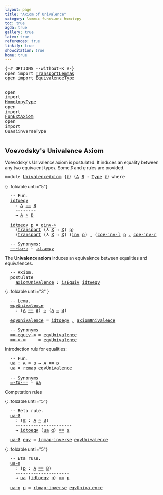 ```yaml
---
layout: page
title: "Axiom of Univalence"
category: lemmas functions homotopy
toc: true
agda: true
gallery: true
latex: true
references: true
linkify: true
showcitation: true
home: true
---
```


<div class="hide" >
<pre class="Agda">
<a id="229" class="Symbol">{-#</a> <a id="233" class="Keyword">OPTIONS</a> <a id="241" class="Pragma">--without-K</a> <a id="253" class="Symbol">#-}</a>
<a id="257" class="Keyword">open</a> <a id="262" class="Keyword">import</a> <a id="269" href="TransportLemmas.html" class="Module">TransportLemmas</a>
<a id="285" class="Keyword">open</a> <a id="290" class="Keyword">import</a> <a id="297" href="EquivalenceType.html" class="Module">EquivalenceType</a>

<a id="314" class="Keyword">open</a> <a id="319" class="Keyword">import</a> <a id="326" href="HomotopyType.html" class="Module">HomotopyType</a>
<a id="339" class="Keyword">open</a> <a id="344" class="Keyword">import</a> <a id="351" href="FunExtAxiom.html" class="Module">FunExtAxiom</a>
<a id="363" class="Keyword">open</a> <a id="368" class="Keyword">import</a> <a id="375" href="QuasiinverseType.html" class="Module">QuasiinverseType</a>
</pre>
</div>

## Voevodsky's Univalence Axiom

Voevodsky's Univalence axiom is postulated. It induces an equality between any
two equivalent types. Some $β$ and $η$ rules are provided.

<pre class="Agda">
<a id="596" class="Keyword">module</a> <a id="603" href="UnivalenceAxiom.html" class="Module">UnivalenceAxiom</a> <a id="619" class="Symbol">{</a><a id="620" href="UnivalenceAxiom.html#620" class="Bound">ℓ</a><a id="621" class="Symbol">}</a> <a id="623" class="Symbol">{</a><a id="624" href="UnivalenceAxiom.html#624" class="Bound">A</a> <a id="626" href="UnivalenceAxiom.html#626" class="Bound">B</a> <a id="628" class="Symbol">:</a> <a id="630" href="Intro.html#1442" class="Function">Type</a> <a id="635" href="UnivalenceAxiom.html#620" class="Bound">ℓ</a><a id="636" class="Symbol">}</a> <a id="638" class="Keyword">where</a>
</pre>

{: .foldable until="5"}
<pre class="Agda">
  <a id="695" class="Comment">-- Fun.</a>
  <a id="idtoeqv"></a><a id="705" href="UnivalenceAxiom.html#705" class="Function">idtoeqv</a>
    <a id="717" class="Symbol">:</a> <a id="719" href="UnivalenceAxiom.html#624" class="Bound">A</a> <a id="721" href="EqualityType.html#931" class="Datatype Operator">==</a> <a id="724" href="UnivalenceAxiom.html#626" class="Bound">B</a>
    <a id="730" class="Comment">--------</a>
    <a id="743" class="Symbol">→</a> <a id="745" href="UnivalenceAxiom.html#624" class="Bound">A</a> <a id="747" href="EquivalenceType.html#764" class="Function Operator">≃</a> <a id="749" href="UnivalenceAxiom.html#626" class="Bound">B</a>

  <a id="754" href="UnivalenceAxiom.html#705" class="Function">idtoeqv</a> <a id="762" href="UnivalenceAxiom.html#762" class="Bound">p</a> <a id="764" class="Symbol">=</a> <a id="766" href="QuasiinverseType.html#3135" class="Function">qinv-≃</a>
    <a id="777" class="Symbol">(</a><a id="778" href="Transport.html#473" class="Function">transport</a> <a id="788" class="Symbol">(λ</a> <a id="791" href="UnivalenceAxiom.html#791" class="Bound">X</a> <a id="793" class="Symbol">→</a> <a id="795" href="UnivalenceAxiom.html#791" class="Bound">X</a><a id="796" class="Symbol">)</a> <a id="798" href="UnivalenceAxiom.html#762" class="Bound">p</a><a id="799" class="Symbol">)</a>
    <a id="805" class="Symbol">(</a><a id="806" href="Transport.html#473" class="Function">transport</a> <a id="816" class="Symbol">(λ</a> <a id="819" href="UnivalenceAxiom.html#819" class="Bound">X</a> <a id="821" class="Symbol">→</a> <a id="823" href="UnivalenceAxiom.html#819" class="Bound">X</a><a id="824" class="Symbol">)</a> <a id="826" class="Symbol">(</a><a id="827" href="EqualityType.html#2412" class="Function">inv</a> <a id="831" href="UnivalenceAxiom.html#762" class="Bound">p</a><a id="832" class="Symbol">)</a> <a id="834" href="BasicTypes.html#1479" class="InductiveConstructor Operator">,</a> <a id="836" class="Symbol">(</a><a id="837" href="TransportLemmas.html#4672" class="Function">coe-inv-l</a> <a id="847" href="UnivalenceAxiom.html#762" class="Bound">p</a> <a id="849" href="BasicTypes.html#1479" class="InductiveConstructor Operator">,</a> <a id="851" href="TransportLemmas.html#4903" class="Function">coe-inv-r</a> <a id="861" href="UnivalenceAxiom.html#762" class="Bound">p</a><a id="862" class="Symbol">))</a>
</pre>
<pre class="Agda">
  <a id="891" class="Comment">-- Synonyms:</a>
  <a id="==-to-≃"></a><a id="906" href="UnivalenceAxiom.html#906" class="Function">==-to-≃</a> <a id="914" class="Symbol">=</a> <a id="916" href="UnivalenceAxiom.html#705" class="Function">idtoeqv</a>
</pre>

The **Univalence axiom** induces an equivalence between equalities
and equivalences.

<pre class="Agda">
  <a id="1037" class="Comment">-- Axiom.</a>
  <a id="1049" class="Keyword">postulate</a>
    <a id="axiomUnivalence"></a><a id="1063" href="UnivalenceAxiom.html#1063" class="Postulate">axiomUnivalence</a> <a id="1079" class="Symbol">:</a> <a id="1081" href="EquivalenceType.html#608" class="Function">isEquiv</a> <a id="1089" href="UnivalenceAxiom.html#705" class="Function">idtoeqv</a>
</pre>

{: .foldable until="3" }
<pre class="Agda">
  <a id="1149" class="Comment">-- Lema.</a>
  <a id="eqvUnivalence"></a><a id="1160" href="UnivalenceAxiom.html#1160" class="Function">eqvUnivalence</a>
    <a id="1178" class="Symbol">:</a> <a id="1180" class="Symbol">(</a><a id="1181" href="UnivalenceAxiom.html#624" class="Bound">A</a> <a id="1183" href="EqualityType.html#931" class="Datatype Operator">==</a> <a id="1186" href="UnivalenceAxiom.html#626" class="Bound">B</a><a id="1187" class="Symbol">)</a> <a id="1189" href="EquivalenceType.html#764" class="Function Operator">≃</a> <a id="1191" class="Symbol">(</a><a id="1192" href="UnivalenceAxiom.html#624" class="Bound">A</a> <a id="1194" href="EquivalenceType.html#764" class="Function Operator">≃</a> <a id="1196" href="UnivalenceAxiom.html#626" class="Bound">B</a><a id="1197" class="Symbol">)</a>

  <a id="1202" href="UnivalenceAxiom.html#1160" class="Function">eqvUnivalence</a> <a id="1216" class="Symbol">=</a> <a id="1218" href="UnivalenceAxiom.html#705" class="Function">idtoeqv</a> <a id="1226" href="BasicTypes.html#1479" class="InductiveConstructor Operator">,</a> <a id="1228" href="UnivalenceAxiom.html#1063" class="Postulate">axiomUnivalence</a>

  <a id="1247" class="Comment">-- Synonyms</a>
  <a id="==-equiv-≃"></a><a id="1261" href="UnivalenceAxiom.html#1261" class="Function">==-equiv-≃</a> <a id="1272" class="Symbol">=</a> <a id="1274" href="UnivalenceAxiom.html#1160" class="Function">eqvUnivalence</a>
  <a id="==-≃-≃"></a><a id="1290" href="UnivalenceAxiom.html#1290" class="Function">==-≃-≃</a>     <a id="1301" class="Symbol">=</a> <a id="1303" href="UnivalenceAxiom.html#1160" class="Function">eqvUnivalence</a>
</pre>

Introduction rule for equalities:

<pre class="Agda">
  <a id="1379" class="Comment">-- Fun.</a>
  <a id="ua"></a><a id="1389" href="UnivalenceAxiom.html#1389" class="Function">ua</a> <a id="1392" class="Symbol">:</a> <a id="1394" href="UnivalenceAxiom.html#624" class="Bound">A</a> <a id="1396" href="EquivalenceType.html#764" class="Function Operator">≃</a> <a id="1398" href="UnivalenceAxiom.html#626" class="Bound">B</a> <a id="1400" class="Symbol">→</a> <a id="1402" href="UnivalenceAxiom.html#624" class="Bound">A</a> <a id="1404" href="EqualityType.html#931" class="Datatype Operator">==</a> <a id="1407" href="UnivalenceAxiom.html#626" class="Bound">B</a>
  <a id="1411" href="UnivalenceAxiom.html#1389" class="Function">ua</a> <a id="1414" class="Symbol">=</a> <a id="1416" href="EquivalenceType.html#1133" class="Function">remap</a> <a id="1422" href="UnivalenceAxiom.html#1160" class="Function">eqvUnivalence</a>

  <a id="1439" class="Comment">-- Synonyms</a>
  <a id="≃-to-=="></a><a id="1453" href="UnivalenceAxiom.html#1453" class="Function">≃-to-==</a> <a id="1461" class="Symbol">=</a> <a id="1463" href="UnivalenceAxiom.html#1389" class="Function">ua</a>
</pre>




Computation rules

{: .foldable until="5"}
<pre class="Agda">
  <a id="1539" class="Comment">-- Beta rule.</a>
  <a id="ua-β"></a><a id="1555" href="UnivalenceAxiom.html#1555" class="Function">ua-β</a>
    <a id="1564" class="Symbol">:</a> <a id="1566" class="Symbol">(</a><a id="1567" href="UnivalenceAxiom.html#1567" class="Bound">α</a> <a id="1569" class="Symbol">:</a> <a id="1571" href="UnivalenceAxiom.html#624" class="Bound">A</a> <a id="1573" href="EquivalenceType.html#764" class="Function Operator">≃</a> <a id="1575" href="UnivalenceAxiom.html#626" class="Bound">B</a><a id="1576" class="Symbol">)</a>
    <a id="1582" class="Comment">----------------------</a>
    <a id="1609" class="Symbol">→</a> <a id="1611" href="UnivalenceAxiom.html#705" class="Function">idtoeqv</a> <a id="1619" class="Symbol">(</a><a id="1620" href="UnivalenceAxiom.html#1389" class="Function">ua</a> <a id="1623" href="UnivalenceAxiom.html#1567" class="Bound">α</a><a id="1624" class="Symbol">)</a> <a id="1626" href="EqualityType.html#931" class="Datatype Operator">==</a> <a id="1629" href="UnivalenceAxiom.html#1567" class="Bound">α</a>

  <a id="1634" href="UnivalenceAxiom.html#1555" class="Function">ua-β</a> <a id="1639" href="UnivalenceAxiom.html#1639" class="Bound">eqv</a> <a id="1643" class="Symbol">=</a> <a id="1645" href="EquivalenceType.html#1368" class="Function">lrmap-inverse</a> <a id="1659" href="UnivalenceAxiom.html#1160" class="Function">eqvUnivalence</a>
</pre>

{: .foldable until="5"}
<pre class="Agda">
  <a id="1724" class="Comment">-- Eta rule.</a>
  <a id="ua-η"></a><a id="1739" href="UnivalenceAxiom.html#1739" class="Function">ua-η</a>
    <a id="1748" class="Symbol">:</a> <a id="1750" class="Symbol">(</a><a id="1751" href="UnivalenceAxiom.html#1751" class="Bound">p</a> <a id="1753" class="Symbol">:</a> <a id="1755" href="UnivalenceAxiom.html#624" class="Bound">A</a> <a id="1757" href="EqualityType.html#931" class="Datatype Operator">==</a> <a id="1760" href="UnivalenceAxiom.html#626" class="Bound">B</a><a id="1761" class="Symbol">)</a>
    <a id="1767" class="Comment">---------------------</a>
    <a id="1793" class="Symbol">→</a> <a id="1795" href="UnivalenceAxiom.html#1389" class="Function">ua</a> <a id="1798" class="Symbol">(</a><a id="1799" href="UnivalenceAxiom.html#705" class="Function">idtoeqv</a> <a id="1807" href="UnivalenceAxiom.html#1751" class="Bound">p</a><a id="1808" class="Symbol">)</a> <a id="1810" href="EqualityType.html#931" class="Datatype Operator">==</a> <a id="1813" href="UnivalenceAxiom.html#1751" class="Bound">p</a>

  <a id="1818" href="UnivalenceAxiom.html#1739" class="Function">ua-η</a> <a id="1823" href="UnivalenceAxiom.html#1823" class="Bound">p</a> <a id="1825" class="Symbol">=</a> <a id="1827" href="EquivalenceType.html#1595" class="Function">rlmap-inverse</a> <a id="1841" href="UnivalenceAxiom.html#1160" class="Function">eqvUnivalence</a>
</pre>
